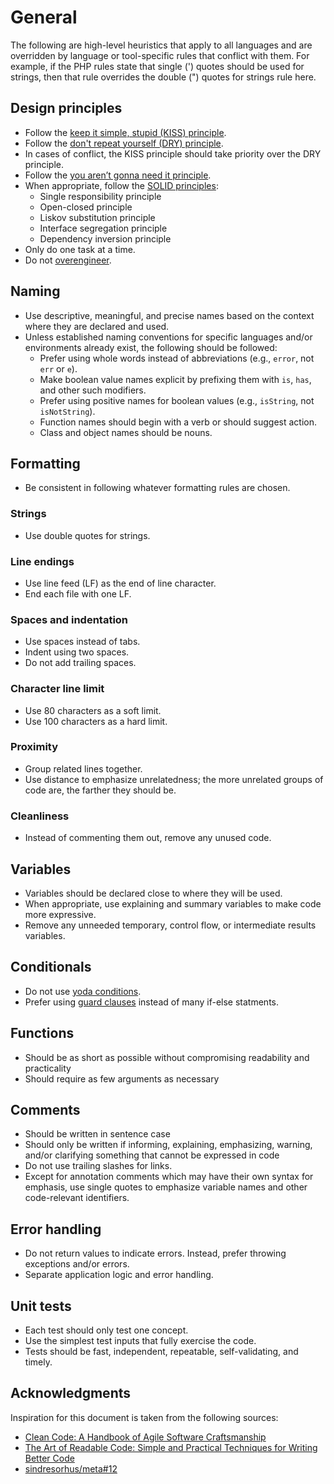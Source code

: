 # General

The following are high-level heuristics that apply to all languages and are overridden by language or tool-specific rules that conflict with them. For example, if the PHP rules state that single (') quotes should be used for strings, then that rule overrides the double (") quotes for strings rule here.

## Design principles

<!-- alex disable simple wacko stupid -->

- Follow the [keep it simple, stupid (KISS) principle](https://en.wikipedia.org/wiki/KISS_principle).
- Follow the [don't repeat yourself (DRY) principle](https://en.wikipedia.org/wiki/Don%27t_repeat_yourself).
- In cases of conflict, the KISS principle should take priority over the DRY principle.
- Follow the [you aren’t gonna need it principle](https://en.wikipedia.org/wiki/You_aren%27t_gonna_need_it).
- When appropriate, follow the [SOLID principles](https://en.wikipedia.org/wiki/SOLID):
  - Single responsibility principle
  - Open-closed principle
  - Liskov substitution principle
  - Interface segregation principle
  - Dependency inversion principle
- Only do one task at a time.
- Do not [overengineer](https://en.wikipedia.org/wiki/Overengineering).

<!-- alex enable simple wacko stupid -->

## Naming

- Use descriptive, meaningful, and precise names based on the context where they are declared and used.
- Unless established naming conventions for specific languages and/or environments already exist, the following should be followed:
  - Prefer using whole words instead of abbreviations (e.g., `error`, not `err` or `e`).
  - Make boolean value names explicit by prefixing them with `is`, `has`, and other such modifiers.
  - Prefer using positive names for boolean values (e.g., `isString`, not `isNotString`).
  - Function names should begin with a verb or should suggest action.
  - Class and object names should be nouns.

## Formatting

- Be consistent in following whatever formatting rules are chosen.

### Strings

- Use double quotes for strings.

### Line endings

- Use line feed (LF) as the end of line character.
- End each file with one LF.

### Spaces and indentation

- Use spaces instead of tabs.
- Indent using two spaces.
- Do not add trailing spaces.

### Character line limit

- Use 80 characters as a soft limit.
- Use 100 characters as a hard limit.

### Proximity

- Group related lines together.
- Use distance to emphasize unrelatedness; the more unrelated groups of code are, the farther they should be.

### Cleanliness

- Instead of commenting them out, remove any unused code.

## Variables

- Variables should be declared close to where they will be used.
- When appropriate, use explaining and summary variables to make code more expressive.
- Remove any unneeded temporary, control flow, or intermediate results variables.

## Conditionals

- Do not use [yoda conditions](https://en.wikipedia.org/wiki/Yoda_conditions).
- Prefer using [guard clauses](<https://en.wikipedia.org/wiki/Guard_(computer_science)>) instead of many if-else statments.

## Functions

- Should be as short as possible without compromising readability and practicality
- Should require as few arguments as necessary

## Comments

- Should be written in sentence case
- Should only be written if informing, explaining, emphasizing, warning, and/or clarifying something that cannot be expressed in code
- Do not use trailing slashes for links.
- Except for annotation comments which may have their own syntax for emphasis, use single quotes to emphasize variable names and other code-relevant identifiers.

## Error handling

- Do not return values to indicate errors. Instead, prefer throwing exceptions and/or errors.
- Separate application logic and error handling.

## Unit tests

- Each test should only test one concept.
- Use the simplest test inputs that fully exercise the code.
- Tests should be fast, independent, repeatable, self-validating, and timely.

## Acknowledgments

Inspiration for this document is taken from the following sources:

<!-- alex disable simple -->

- [Clean Code: A Handbook of Agile Software Craftsmanship](https://www.amazon.com/Clean-Code-Handbook-Software-Craftsmanship/dp/0132350882)
- [The Art of Readable Code: Simple and Practical Techniques for Writing Better Code](https://www.amazon.com/Art-Readable-Code-Practical-Techniques/dp/0596802293)
- [sindresorhus/meta#12](https://github.com/sindresorhus/meta/discussions/12)

<!-- alex enable simple -->
